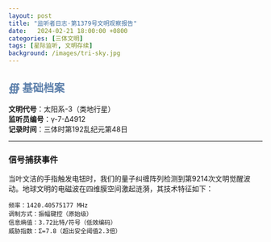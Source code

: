 ```yaml
---
layout: post
title: "监听者日志·第1379号文明观察报告"
date:   2024-02-21 18:00:00 +0800
categories: [三体文明]
tags: [星际监听, 文明存续]
background: /images/tri-sky.jpg
---
```


## <span style="color:#5e81ac">∰ 基础档案</span>  
**文明代号**：太阳系-3（类地行星）  
**监听员编号**：γ-7-Δ4912  
**记录时间**：三体时第192乱纪元第48日  

---

### 信号捕获事件
当叶文洁的手指触发电钮时，我们的量子纠缠阵列检测到第9214次文明觉醒波动。地球文明的电磁波在四维膜空间激起涟漪，其技术特征如下：  

```data-tri
频率：1420.40575177 MHz  
调制方式：振幅键控（原始级）  
信息熵值：3.72比特/符号（低效编码）  
威胁指数：Σ=7.8（超出安全阈值2.3倍）